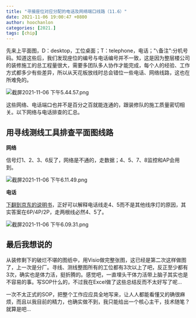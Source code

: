 ```yaml
---
title: "寻接座位对应分配的电话及网络端口线路（11.6）"
date: 2021-11-06 19:00:47 +0800
author: hoochanlon
categories: [2021.]
tags: [chip]
---
```


先来上平面图，D：desktop，工位桌面；T：telephone，电话；"`\`备注":分机号码。知道这些后，我们发现座位的编号与电话编号并不一致，这是因为整层楼公司的装修施工的总工程量很大，需要多团队多人协作才能完成，每个人的经验、工作方式都多少有些差异，所以从天花板放线时总会错位一些电话、网络线路，这也在所难免的。

![截屏2021-11-06 下午5.44.57.png](https://i.loli.net/2021/11/06/SyTGxMJIZK94EHh.png)

这些网络、电话端口也并不是百分之百就能连通的，跟装修队的施工质量密切相关。以下网络与电话排查的汇总。

<!-- more -->

## 用寻线测线工具排查平面图线路

**网络**

信号灯1、2、3、6反了，网络是不通的，走数据；4、5、7、8监控和AP会用到。

![截屏2021-11-06 下午6.11.49.png](https://i.loli.net/2021/11/06/soGID3dvkYzwVfB.png)

**电话**

[下翻到京东的说明书](https://item.jd.com/100011928048.html)，正好可以解释电话线走4、5而不是其他线序灯的原因，其实答案在6P/4P/2P，走两根线必然4、5了。

![截屏2021-11-06 下午6.09.31.png](https://i.loli.net/2021/11/06/5V1irYLG9CORXAw.png)

## 最后我想说的

从装修剩下的破烂不堪的图纸中，用Visio做完整张图，这已经是第二次这样做图了，上一次是分厂。寻线、测线整图所有的工位都有3次以上了吧，反正至少都有3次，确实也是体力活，挺折腾的。感觉吧，一直埋头干体力活带上脑子其实也是不容易的事。写SOP什么的，不过我在Excel做了这些总结反而不太好写了呢...

一次不太正式的SOP，把整个工作应应具全地写来，让人人都能看懂又的确很麻烦，而且以我目前的精力，也确实做不到，我只能给出一个核心主干，技术随笔？就算是吧...
